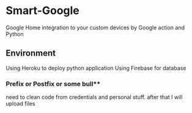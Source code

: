# Smart-Google

Google Home integration to your custom devices by Google action and Python

## Environment

Using Heroku to deploy python application
Using Firebase for database

### Prefix or Postfix or some bull**

need to clean code from credentials and personal stuff. after that I will upload files
